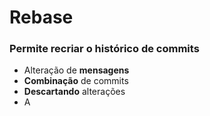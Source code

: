 # Rebase
### Permite recriar o histórico de commits
- Alteração de **mensagens**
- **Combinação** de commits
- **Descartando** alterações
- A
<!--stackedit_data:
eyJoaXN0b3J5IjpbMTUxNjk1MDc3XX0=
-->